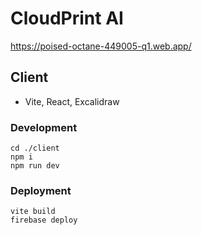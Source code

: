 # CloudPrint AI

https://poised-octane-449005-q1.web.app/

## Client
- Vite, React, Excalidraw

### Development

```shell
cd ./client
npm i
npm run dev
```

### Deployment

```shell
vite build
firebase deploy
```